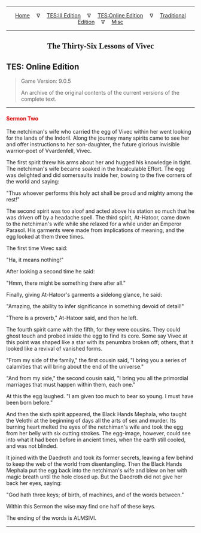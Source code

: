 
---

<!-- Jekyll Page Links -->

<center>
<a href="../../../../index.html">Home</a>
&emsp;&nabla;&emsp;
<a href="../../../index-tes3.html">TES:III Edition</a>
&emsp;&nabla;&emsp;
<a href="../../../index-teso.html">TES:Online Edition</a>
&emsp;&nabla;&emsp;
<a href="../../../index-traditional.html">Traditional Edition</a>
&emsp;&nabla;&emsp;
<a href="../../../index-misc.html">Misc</a>
</center>

<!-- Markdown Body Below: -->

---

<center>
<h2><span style="font-family:Georgia">The Thirty-Six Lessons of Vivec</span></h2>
</center>

## TES: Online Edition

> Game Version: 9.0.5
>
> An archive of the original contents of the current versions of the complete text.

---

#### <span style="color:red">Sermon Two</span>

The netchiman's wife who carried the egg of Vivec within her went looking for the lands of the Indoril. Along the journey many spirits came to see her and offer instructions to her son-daughter, the future glorious invisible warrior-poet of Vvardenfell, Vivec.

The first spirit threw his arms about her and hugged his knowledge in tight. The netchiman's wife became soaked in the Incalculable Effort. The egg was delighted and did somersaults inside her, bowing to the five corners of the world and saying:

"Thus whoever performs this holy act shall be proud and mighty among the rest!"

The second spirit was too aloof and acted above his station so much that he was driven off by a headache spell. The third spirit, At-Hatoor, came down to the netchiman's wife while she relaxed for a while under an Emperor Parasol. His garments were made from implications of meaning, and the egg looked at them three times.

The first time Vivec said:

"Ha, it means nothing!"

After looking a second time he said:

"Hmm, there might be something there after all."

Finally, giving At-Hatoor's garments a sidelong glance, he said:

"Amazing, the ability to infer significance in something devoid of detail!"

"There is a proverb," At-Hatoor said, and then he left.

The fourth spirit came with the fifth, for they were cousins. They could ghost touch and probed inside the egg to find its core. Some say Vivec at this point was shaped like a star with its penumbra broken off; others, that it looked like a revival of vanished forms.

"From my side of the family," the first cousin said, "I bring you a series of calamities that will bring about the end of the universe."

"And from my side," the second cousin said, "I bring you all the primordial marriages that must happen within them, each one."

At this the egg laughed. "I am given too much to bear so young. I must have been born before."

And then the sixth spirit appeared, the Black Hands Mephala, who taught the Velothi at the beginning of days all the arts of sex and murder. Its burning heart melted the eyes of the netchiman's wife and took the egg from her belly with six cutting strokes. The egg-image, however, could see into what it had been before in ancient times, when the earth still cooled, and was not blinded.

It joined with the Daedroth and took its former secrets, leaving a few behind to keep the web of the world from disentangling. Then the Black Hands Mephala put the egg back into the netchiman's wife and blew on her with magic breath until the hole closed up. But the Daedroth did not give her back her eyes, saying:

"God hath three keys; of birth, of machines, and of the words between."

Within this Sermon the wise may find one half of these keys.

The ending of the words is ALMSIVI.

---
